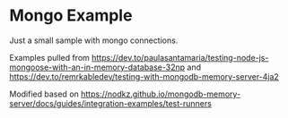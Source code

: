 # Mongo Example

Just a small sample with mongo connections.

Examples pulled from https://dev.to/paulasantamaria/testing-node-js-mongoose-with-an-in-memory-database-32np and https://dev.to/remrkabledev/testing-with-mongodb-memory-server-4ja2

Modified based on https://nodkz.github.io/mongodb-memory-server/docs/guides/integration-examples/test-runners